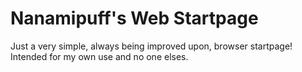 # Nanamipuff's Web Startpage

Just a very simple, always being improved upon, browser startpage!
Intended for my own use and no one elses.
